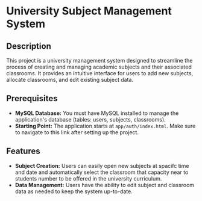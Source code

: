 
# University Subject Management System

## Description
This project is a university management system designed to streamline the process of creating and managing academic subjects and their associated classrooms. It provides an intuitive interface for users to add new subjects, allocate classrooms, and edit existing subject data.

## Prerequisites
- **MySQL Database:** You must have MySQL installed to manage the application's database (tables: users, subjects, classrooms).
- **Starting Point:** The application starts at `app/auth/index.html`. Make sure to navigate to this link after setting up the project.

## Features
- **Subject Creation:** Users can easily open new subjects at spacifc time and date and automatically select the classroom that capacity near to students number to be offered in the university curriculum.
- **Data Management:** Users have the ability to edit subject and classroom data as needed to keep the system up-to-date.



